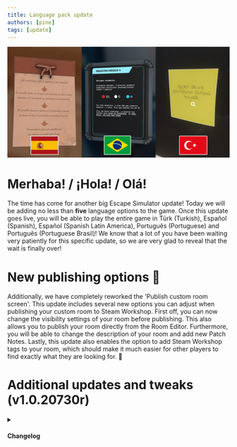 ```yaml
---
title: Language pack update
authors: [pine]
tags: [update]
---
```


![img](./languages.png)

# Merhaba! / ¡Hola! / Olá!
The time has come for another big Escape Simulator update! Today we will be adding no less than **five** language options to the game. Once this update goes live, you will be able to play the entire game in Türk (Turkish), Español (Spanish), Español (Spanish Latin America), Português (Portuguese) and Português (Portuguese Brasil)! We know that a lot of you have been waiting very patiently for this specific update, so we are very glad to reveal that the wait is finally over!

# New publishing options 📝
Additionally, we have completely reworked the 'Publish custom room screen'. This update includes several new options you can adjust when publishing your custom room to Steam Workshop. First off, you can now change the visibility settings of your room before publishing. This also allows you to publish your room directly from the Room Editor. Furthermore, you will be able to change the description of your room and add new Patch Notes. Lastly, this update also enables the option to add Steam Workshop tags to your room, which should make it much easier for other players to find exactly what they are looking for. 👀

# Additional updates and tweaks (v1.0.20730r)

<details><summary><h4>Changelog</h4></summary>

-  New trigger option: Trigger when all players enter the trigger
-  New lock option: Added parity XOR and exclusive XOR
-  New hair options for Cori's dad 🙂
-  New languages
-  Game optimizations, should run more smoothly and take less memory
-  Loop animations soft-lock in custom rooms fixed
-  UX tweaks for controller and general feel of the game so it is more uniform

</details>